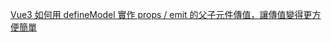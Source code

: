 [Vue3 如何用 defineModel 實作 props / emit 的父子元件傳值，讓傳值變得更方便簡單](https://muki.tw/vmodel-definemodel-props-emit/)